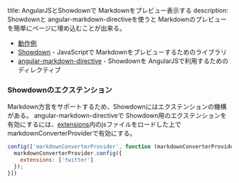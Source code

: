 title: AngularJSとShowdownで Markdownをプレビュー表示する
description: Showdownと angular-markdown-directiveを使うと Markdownのプレビューを簡単にページに埋め込むことが出来る。

- [動作例](${contextRoot}/markdown.html)
- [Showdown](https://github.com/showdownjs/showdown) - JavaScriptで Markdownをプレビューするためのライブラリ
- [angular-markdown-directive](https://github.com/btford/angular-markdown-directive) - Showdownを AngularJSで利用するためのディレクティブ

### Showdownのエクステンション

Markdown方言をサポートするため、Showdownにはエクステンションの機構がある。
angular-markdown-directiveで Showdown用のエクステンションを有効にするには、[extensions](https://github.com/showdownjs/showdown/tree/master/compressed/extensions)内のjsファイルをロードした上で markdownConverterProviderで有効にする。

```js
config(['markdownConverterProvider', function (markdownConverterProvider) {
  markdownConverterProvider.config({
    extensions: ['twitter']
  });
}])
```